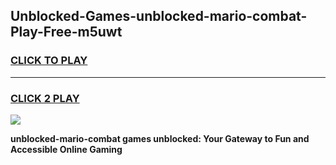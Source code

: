 
## Unblocked-Games-unblocked-mario-combat-Play-Free-m5uwt
<h3>
<a href="https://premium76.site?title=unblocked-mario-combat&ref=12A">CLICK TO PLAY</a></h3>
<hr>

<h3>
<a href="https://premium76.site?title=unblocked-mario-combat&ref=12A">CLICK 2 PLAY</a>
  
</h3>

<a href="https://premium76.site?title=unblocked-mario-combat&ref=12A"><img src="https://clearcache.store/games.png"></a>


**unblocked-mario-combat games unblocked: Your Gateway to Fun and Accessible Online Gaming**
